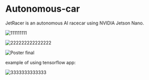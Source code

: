 # Autonomous-car

JetRacer is an autonomous AI racecar using NVIDIA Jetson Nano.

![111111111](https://user-images.githubusercontent.com/57190914/121051707-5810a200-c7c2-11eb-86f6-d7be3cba40ed.gif)

![222222222222222](https://user-images.githubusercontent.com/57190914/121052295-eb49d780-c7c2-11eb-9af8-c64449c1a0c4.PNG)

![Poster final](https://user-images.githubusercontent.com/57190914/121051268-00723680-c7c2-11eb-8f82-a15881cdd9d5.png)



example of using tensorflow app:

![3333333333333](https://user-images.githubusercontent.com/57190914/121053497-1c76d780-c7c4-11eb-9c5c-7448eaf7fae3.gif)

